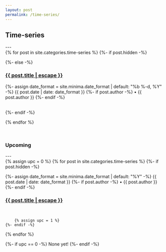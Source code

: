 ```yaml
---
layout: post
permalink: /time-series/
---
```

<h2 class="post-list-heading">Time-series</h2>
---
<br>
<div>
{% for post in site.categories.time-series %}
  {%- if post.hidden -%}
      <p></p>
  {%- else -%}
      <div>
      <h3 class="post-title p-name" itemprop="name headline"><a href="{{ post.url | relative_url }}">{{ post.title | escape }}</a></h3>
      <p class="post-meta">
        <time class="dt-published" datetime="{{ page.date | date_to_xmlschema }}" itemprop="datePublished">
          {%- assign date_format = site.minima.date_format | default: "%b %-d, %Y" -%}
          {{ post.date | date: date_format }}
        </time>
        {%- if post.author -%}
          • <span itemprop="author" itemscope itemtype="http://schema.org/Person"><span class="p-author h-card" itemprop="name">{{ post.author }}</span></span>
        {%- endif -%}</p>
      </div><br>
  {%- endif -%}
 
{% endfor %}
</div>

<br>
<h3 class="post-list-heading">Upcoming</h3>
---
<br>
<div>
{% assign upc = 0 %}
{% for post in site.categories.time-series %}
    {%- if post.hidden -%}
        <div>
        <p class="post-meta">
            <time class="dt-published" datetime="{{ page.date | date_to_xmlschema }}" itemprop="datePublished">
                {%- assign date_format = site.minima.date_format | default: "%Y" -%}
                {{ post.date | date: date_format }}
            </time>
            {%- if post.author -%}
                • <span itemprop="author" itemscope itemtype="http://schema.org/Person"><span class="p-author h-card" itemprop="name">{{ post.author }}</span></span>
            {%- endif -%}
        </p>
        <h3 class="post-title p-name" itemprop="name headline"><a href="">{{ post.title | escape }}</a></h3></div><br>
        
        {% assign upc = 1 %}
    {%- endif -%}

{% endfor %}
</div>
{%- if upc == 0 -%}
    None yet!
{%- endif -%}
